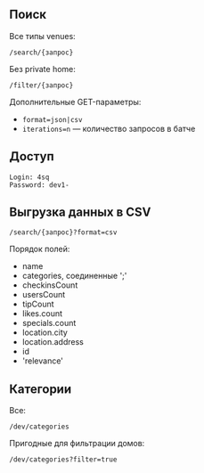 ## Поиск

Все типы venues:

    /search/{запрос}

Без private home:

    /filter/{запрос}

Дополнительные GET-параметры:

* `format=json|csv`
* `iterations=n` — количество запросов в батче

## Доступ

    Login: 4sq
    Password: dev1-

## Выгрузка данных в CSV

    /search/{запрос}?format=csv

Порядок полей:

* name
* categories, соединенные ';'
* checkinsCount
* usersCount
* tipCount
* likes.count
* specials.count
* location.city
* location.address
* id
* 'relevance'


## Категории

Все:

    /dev/categories
    
Пригодные для фильтрации домов:

    /dev/categories?filter=true
